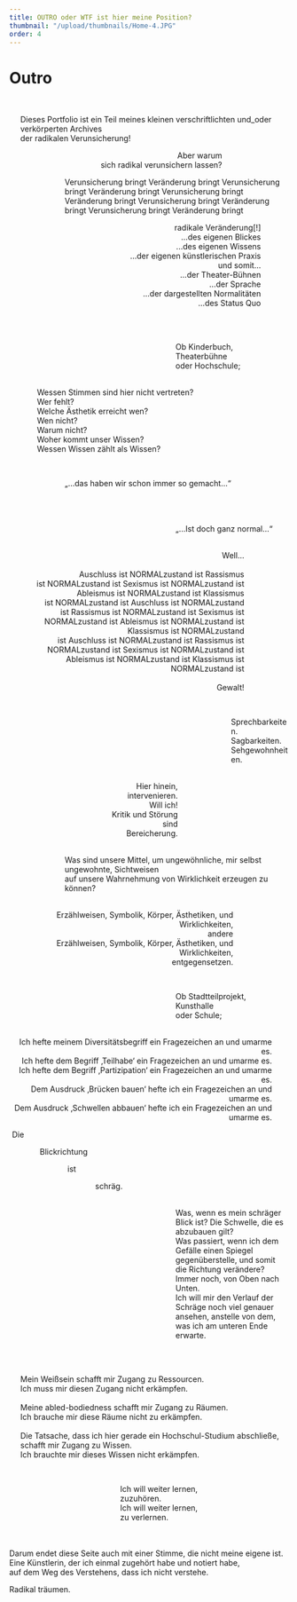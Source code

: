 ```yaml
---
title: OUTRO oder WTF ist hier meine Position?
thumbnail: "/upload/thumbnails/Home-4.JPG"
order: 4
---
```

# Outro

<img :src="$withBase('/upload/6-0.jpg')" style="  margin-left: auto;margin-right: auto;max-width:1024px; display: block;"> 

<p style="text-align:left;margin-left: 20px;">
<br> 
Dieses Portfolio ist ein Teil meines kleinen verschriftlichten und_oder verkörperten Archives <br>
der radikalen Verunsicherung!
</p>

<p style="text-align:right;margin-right: 120px;">
Aber warum <br>
sich radikal verunsichern lassen? 
</p>

<p style="text-align:left;margin-left: 100px;">
Verunsicherung bringt Veränderung bringt Verunsicherung bringt Veränderung bringt Verunsicherung bringt Veränderung bringt Verunsicherung bringt Veränderung bringt Verunsicherung bringt Veränderung bringt
</p>

<p style="text-align:right;margin-right: 50px;">
radikale Veränderung[!] <br> 
...des eigenen Blickes <br> 
...des eigenen Wissens <br> 
...der eigenen künstlerischen Praxis<br> 
und somit...<br> 
...der Theater-Bühnen <br> 
...der Sprache <br> 
...der dargestellten Normalitäten<br> 
...des Status Quo<br> <br> 
</p>

<img :src="$withBase('/upload/6-1.jpg')" style="  margin-left: auto;margin-right: 150px;max-width:500px; display: block;"> 

<p style="text-align:left;margin-left: 300px;">
<br> 
Ob Kinderbuch,<br>
Theaterbühne<br>
oder Hochschule;<br>
</p>

<p style="text-align:left;margin-left: 50px;">
<br> 
Wessen Stimmen sind hier nicht vertreten? <br>
Wer fehlt? <br>
Welche Ästhetik erreicht wen?<br>
Wen nicht?<br>
Warum nicht?<br>
Woher kommt unser Wissen?<br>
Wessen Wissen zählt als Wissen?<br>
</p>

<img :src="$withBase('/upload/6-2.jpg')" style="  margin-left: auto;margin-right: 50px;max-width:400px; display: block;"> 


<p style="text-align:left;margin-left: 100px;">
<br> 
„…das haben wir schon immer so gemacht...“
</p>

<p style="text-align:left;margin-left: 300px;">
<br> 
<br>
<br>
„…Ist doch ganz normal...“
</p>

<p style="text-align:right;margin-right: 80px;">
<br> 
Well...<br> <br> 
Auschluss ist NORMALzustand ist Rassismus <br> 
ist NORMALzustand ist Sexismus ist NORMALzustand ist <br> 
Ableismus ist NORMALzustand ist Klassismus <br> 
ist NORMALzustand ist Auschluss ist NORMALzustand <br> 
ist Rassismus ist NORMALzustand ist Sexismus ist <br> 
NORMALzustand ist Ableismus ist NORMALzustand ist Klassismus ist NORMALzustand <br> 
ist Auschluss ist NORMALzustand ist Rassismus ist NORMALzustand ist Sexismus ist NORMALzustand ist Ableismus ist NORMALzustand ist Klassismus ist NORMALzustand
ist <br> <br> 
Gewalt!
</p>

<img :src="$withBase('/upload/6-3.jpg')" style="  margin-left: 170px;margin-right: auto;max-width:400px; display: block;"> 

<p style="text-align:left;margin-left: 400px;">
<br> 
Sprechbarkeiten.<br> 
Sagbarkeiten.<br> 
Sehgewohnheiten.<br> 
</p>

<p style="text-align:right;margin-right: 200px;">
<br> 
Hier hinein,<br> 
intervenieren.<br> 
Will ich!<br> 
Kritik und Störung<br> 
sind<br> 
Bereicherung.<br> 
</p>

<p style="text-align:left;margin-left: 100px;">
<br> 
Was sind unsere Mittel, um ungewöhnliche, mir selbst ungewohnte, Sichtweisen<br> 
auf unsere Wahrnehmung von Wirklichkeit erzeugen zu können?
</p>

<p style="text-align:right;margin-right: 100px;">
<br> 
Erzählweisen, Symbolik, Körper, Ästhetiken, und Wirklichkeiten,<br> 
andere <br>
Erzählweisen, Symbolik, Körper, Ästhetiken, und Wirklichkeiten, <br>
entgegensetzen. <br>
</p>

<img :src="$withBase('/upload/6-4.jpg')" style="  margin-left: auto;margin-right: 300px;max-width:300px; display: block;"> 

<p style="text-align:left;margin-left: 300px;">
<br> 
Ob Stadtteilprojekt,<br> 
Kunsthalle<br> 
oder Schule;<br> 
</p>

<p style="text-align:right;margin-right: 30px;">
<br> 
Ich hefte meinem Diversitätsbegriff ein Fragezeichen an und umarme es.<br> 
Ich hefte dem Begriff ‚Teilhabe‘ ein Fragezeichen an und umarme es.<br> 
Ich hefte dem Begriff ‚Partizipation‘ ein Fragezeichen an und umarme es.<br> 
Dem Ausdruck ‚Brücken bauen‘ hefte ich ein Fragezeichen an und umarme es.<br> 
Dem Ausdruck ‚Schwellen abbauen‘ hefte ich ein Fragezeichen an und umarme es.<br> 
</p>

<p style="text-align:left;margin-left: 5px;">
Die
</p>

<p style="text-align:left;margin-left: 55px;">
Blickrichtung
</p>

<p style="text-align:left;margin-left: 105px;">
ist
</p>

<p style="text-align:left;margin-left: 155px;">
schräg. 
</p>

<p style="text-align:left;margin-left: 300px;">
<br> 
Was, wenn es mein schräger Blick ist? Die Schwelle, die es abzubauen gilt? <br>
Was passiert, wenn ich dem Gefälle einen Spiegel gegenüberstelle, und somit die Richtung verändere? <br>
Immer noch, von Oben nach Unten. <br>
Ich will mir den Verlauf der Schräge noch viel genauer ansehen, anstelle von dem, was ich am unteren Ende erwarte. <br><br>
</p>

<img :src="$withBase('/upload/6-5.jpg')" style="  margin-left: 150px;margin-right: auto;max-width:400px; display: block;"> 

<p style="text-align:left;margin-left: 20px;">
<br> 
Mein Weißsein schafft mir Zugang zu Ressourcen.<br> 
Ich muss mir diesen Zugang nicht erkämpfen.<br> <br>
Meine abled-bodiedness schafft mir Zugang zu Räumen.<br> 
Ich brauche mir diese Räume nicht zu erkämpfen.<br> <br>
Die Tatsache, dass ich hier gerade ein Hochschul-Studium abschließe,<br> 
schafft mir Zugang zu Wissen.<br> 
Ich brauchte mir dieses Wissen nicht erkämpfen.
</p>

<img :src="$withBase('/upload/6-6.jpg')" style="  margin-left: auto;margin-right: 150px;max-width:300px; display: block;"> 

<p style="text-align:left;margin-left: 200px;">
<br> 
Ich will weiter lernen,<br> 
zuzuhören.<br> 
Ich will weiter lernen,<br> 
zu verlernen.<br> <br> <br>

Darum endet diese Seite auch mit einer Stimme, die nicht meine eigene ist. <br> 
Eine Künstlerin, der ich einmal zugehört habe und notiert habe,<br> 
auf dem Weg des Verstehens, dass ich nicht verstehe.<br> 

Radikal träumen.<br> 
</p>

<div style="text-align: center;">
<img :src="$withBase('/upload/6-7.jpg')" style="max-width:500px; display: inline-block; vertical-align: top;">
<img :src="$withBase('/upload/6-8.jpg')" style="max-width:500px; display: inline-block; vertical-align: top;">
</div>







